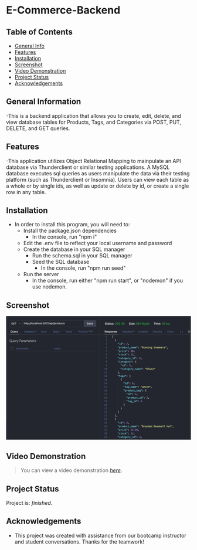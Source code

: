 # E-Commerce-Backend

## Table of Contents

- [General Info](#general-information)
- [Features](#features)
- [Installation](#installation)
- [Screenshot](#screenshot)
- [Video Demonstration](#video-demonstration)
- [Project Status](#project-status)
- [Acknowledgements](#acknowledgements)

## General Information

-This is a backend application that allows you to create, edit, delete, and view database tables for Products, Tags, and Categories via POST, PUT, DELETE, and GET queries.

## Features

-This application utilizes Object Relational Mapping to mainpulate an API database via Thunderclient or similar testing applications. A MySQL database executes sql queries as users manipulate the data via their testing platform (such as Thunderclient or Insomnia). Users can view each table as a whole or by single ids, as well as update or delete by id, or create a single row in any table.

## Installation

- In order to install this program, you will need to:
    - Install the package.json dependencies
        - In the console, run "npm i"
    - Edit the .env file to reflect your local username and password
    - Create the database in your SQL manager
        - Run the schema.sql in your SQL manager
        - Seed the SQL database
            - In the console, run "npm run seed"
    - Run the server
        - In the console, run either "npm run start", or "nodemon" if you use nodemon.

## Screenshot

![screenshot](assets/screenshot.png)

## Video Demonstration

> You can view a video demonstration [_here_](https://drive.google.com/file/d/1_7qiq4tlYlFgrIQMHwY1i9XO6OMCqlez/view?usp=sharing).

## Project Status

Project is: _finished_.

## Acknowledgements

- This project was created with assistance from our bootcamp instructor and student conversations. Thanks for the teamwork!
